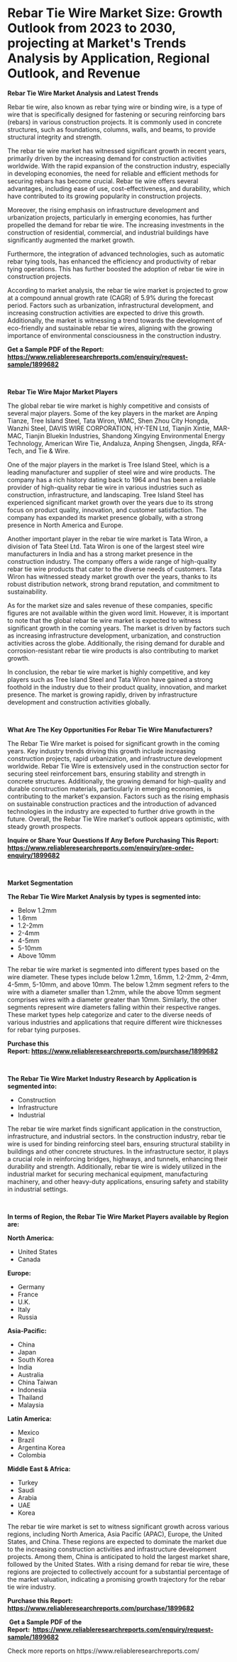 <p><h1>Rebar Tie Wire Market Size: Growth Outlook from 2023 to 2030, projecting at Market's Trends Analysis by Application, Regional Outlook, and Revenue</h1></p><p><strong>Rebar Tie Wire Market Analysis and Latest Trends</strong></p>
<p><p>Rebar tie wire, also known as rebar tying wire or binding wire, is a type of wire that is specifically designed for fastening or securing reinforcing bars (rebars) in various construction projects. It is commonly used in concrete structures, such as foundations, columns, walls, and beams, to provide structural integrity and strength.</p><p>The rebar tie wire market has witnessed significant growth in recent years, primarily driven by the increasing demand for construction activities worldwide. With the rapid expansion of the construction industry, especially in developing economies, the need for reliable and efficient methods for securing rebars has become crucial. Rebar tie wire offers several advantages, including ease of use, cost-effectiveness, and durability, which have contributed to its growing popularity in construction projects.</p><p>Moreover, the rising emphasis on infrastructure development and urbanization projects, particularly in emerging economies, has further propelled the demand for rebar tie wire. The increasing investments in the construction of residential, commercial, and industrial buildings have significantly augmented the market growth.</p><p>Furthermore, the integration of advanced technologies, such as automatic rebar tying tools, has enhanced the efficiency and productivity of rebar tying operations. This has further boosted the adoption of rebar tie wire in construction projects.</p><p>According to market analysis, the rebar tie wire market is projected to grow at a compound annual growth rate (CAGR) of 5.9% during the forecast period. Factors such as urbanization, infrastructural development, and increasing construction activities are expected to drive this growth. Additionally, the market is witnessing a trend towards the development of eco-friendly and sustainable rebar tie wires, aligning with the growing importance of environmental consciousness in the construction industry.</p></p>
<p><strong>Get a Sample PDF of the Report:&nbsp; <a href="https://www.reliableresearchreports.com/enquiry/request-sample/1899682">https://www.reliableresearchreports.com/enquiry/request-sample/1899682</a></strong></p>
<p>&nbsp;</p>
<p><strong>Rebar Tie Wire Major Market Players</strong></p>
<p><p>The global rebar tie wire market is highly competitive and consists of several major players. Some of the key players in the market are Anping Tianze, Tree Island Steel, Tata Wiron, WMC, Shen Zhou City Hongda, Wanzhi Steel, DAVIS WIRE CORPORATION, HY-TEN Ltd, Tianjin Xintie, MAR-MAC, Tianjin Bluekin Industries, Shandong Xingying Environmental Energy Technology, American Wire Tie, Andaluza, Anping Shengsen, Jingda, RFA-Tech, and Tie & Wire.</p><p>One of the major players in the market is Tree Island Steel, which is a leading manufacturer and supplier of steel wire and wire products. The company has a rich history dating back to 1964 and has been a reliable provider of high-quality rebar tie wire in various industries such as construction, infrastructure, and landscaping. Tree Island Steel has experienced significant market growth over the years due to its strong focus on product quality, innovation, and customer satisfaction. The company has expanded its market presence globally, with a strong presence in North America and Europe.</p><p>Another important player in the rebar tie wire market is Tata Wiron, a division of Tata Steel Ltd. Tata Wiron is one of the largest steel wire manufacturers in India and has a strong market presence in the construction industry. The company offers a wide range of high-quality rebar tie wire products that cater to the diverse needs of customers. Tata Wiron has witnessed steady market growth over the years, thanks to its robust distribution network, strong brand reputation, and commitment to sustainability.</p><p>As for the market size and sales revenue of these companies, specific figures are not available within the given word limit. However, it is important to note that the global rebar tie wire market is expected to witness significant growth in the coming years. The market is driven by factors such as increasing infrastructure development, urbanization, and construction activities across the globe. Additionally, the rising demand for durable and corrosion-resistant rebar tie wire products is also contributing to market growth.</p><p>In conclusion, the rebar tie wire market is highly competitive, and key players such as Tree Island Steel and Tata Wiron have gained a strong foothold in the industry due to their product quality, innovation, and market presence. The market is growing rapidly, driven by infrastructure development and construction activities globally.</p></p>
<p>&nbsp;</p>
<p><strong>What Are The Key Opportunities For Rebar Tie Wire Manufacturers?</strong></p>
<p><p>The Rebar Tie Wire market is poised for significant growth in the coming years. Key industry trends driving this growth include increasing construction projects, rapid urbanization, and infrastructure development worldwide. Rebar Tie Wire is extensively used in the construction sector for securing steel reinforcement bars, ensuring stability and strength in concrete structures. Additionally, the growing demand for high-quality and durable construction materials, particularly in emerging economies, is contributing to the market's expansion. Factors such as the rising emphasis on sustainable construction practices and the introduction of advanced technologies in the industry are expected to further drive growth in the future. Overall, the Rebar Tie Wire market's outlook appears optimistic, with steady growth prospects.</p></p>
<p><strong>Inquire or Share Your Questions If Any Before Purchasing This Report: <a href="https://www.reliableresearchreports.com/enquiry/pre-order-enquiry/1899682">https://www.reliableresearchreports.com/enquiry/pre-order-enquiry/1899682</a></strong></p>
<p>&nbsp;</p>
<p><strong>Market Segmentation</strong></p>
<p><strong>The Rebar Tie Wire Market Analysis by types is segmented into:</strong></p>
<p><ul><li>Below 1.2mm</li><li>1.6mm</li><li>1.2-2mm</li><li>2-4mm</li><li>4-5mm</li><li>5-10mm</li><li>Above 10mm</li></ul></p>
<p><p>The rebar tie wire market is segmented into different types based on the wire diameter. These types include below 1.2mm, 1.6mm, 1.2-2mm, 2-4mm, 4-5mm, 5-10mm, and above 10mm. The below 1.2mm segment refers to the wire with a diameter smaller than 1.2mm, while the above 10mm segment comprises wires with a diameter greater than 10mm. Similarly, the other segments represent wire diameters falling within their respective ranges. These market types help categorize and cater to the diverse needs of various industries and applications that require different wire thicknesses for rebar tying purposes.</p></p>
<p><strong>Purchase this Report:&nbsp;<a href="https://www.reliableresearchreports.com/purchase/1899682">https://www.reliableresearchreports.com/purchase/1899682</a></strong></p>
<p>&nbsp;</p>
<p><strong>The Rebar Tie Wire Market Industry Research by Application is segmented into:</strong></p>
<p><ul><li>Construction</li><li>Infrastructure</li><li>Industrial</li></ul></p>
<p><p>The rebar tie wire market finds significant application in the construction, infrastructure, and industrial sectors. In the construction industry, rebar tie wire is used for binding reinforcing steel bars, ensuring structural stability in buildings and other concrete structures. In the infrastructure sector, it plays a crucial role in reinforcing bridges, highways, and tunnels, enhancing their durability and strength. Additionally, rebar tie wire is widely utilized in the industrial market for securing mechanical equipment, manufacturing machinery, and other heavy-duty applications, ensuring safety and stability in industrial settings.</p></p>
<p>&nbsp;</p>
<p><strong>In terms of Region, the Rebar Tie Wire Market Players available by Region are:</strong></p>
<p>
    <p> <strong> North America: </strong>
        <ul>
            <li>United States</li>
            <li>Canada</li>
        </ul>
        </p> 
    <p> <strong> Europe: </strong>
        <ul>
            <li>Germany</li>
            <li>France</li>
            <li>U.K.</li>
            <li>Italy</li>
            <li>Russia</li>
        </ul>
        </p> 
    <p> <strong> Asia-Pacific: </strong>
        <ul>
            <li>China</li>
            <li>Japan</li>
            <li>South Korea</li>
            <li>India</li>
            <li>Australia</li>
            <li>China Taiwan</li>
            <li>Indonesia</li>
            <li>Thailand</li>
            <li>Malaysia</li>
        </ul>
        </p> 
    <p> <strong> Latin America: </strong>
        <ul>
            <li>Mexico</li>
            <li>Brazil</li>
            <li>Argentina Korea</li>
            <li>Colombia</li>
        </ul>
        </p> 
    <p> <strong> Middle East & Africa: </strong>
        <ul>
            <li>Turkey</li>
            <li>Saudi</li>
            <li>Arabia</li>
            <li>UAE</li>
            <li>Korea</li>
        </ul>
    </p>
    </p>
<p><p>The rebar tie wire market is set to witness significant growth across various regions, including North America, Asia Pacific (APAC), Europe, the United States, and China. These regions are expected to dominate the market due to the increasing construction activities and infrastructure development projects. Among them, China is anticipated to hold the largest market share, followed by the United States. With a rising demand for rebar tie wire, these regions are projected to collectively account for a substantial percentage of the market valuation, indicating a promising growth trajectory for the rebar tie wire industry.</p></p>
<p><strong>Purchase this Report: <a href="https://www.reliableresearchreports.com/purchase/1899682">https://www.reliableresearchreports.com/purchase/1899682</a></strong></p>
<p>&nbsp;<strong>Get a Sample PDF of the Report:&nbsp;&nbsp;<a href="https://www.reliableresearchreports.com/enquiry/request-sample/1899682">https://www.reliableresearchreports.com/enquiry/request-sample/1899682</a></strong></p>
<p><strong></strong></p>
<p>Check more reports on https://www.reliableresearchreports.com/</p>